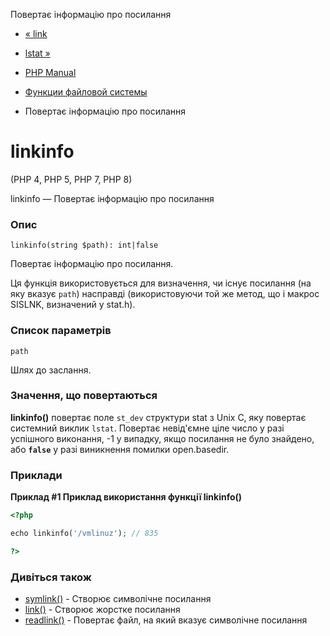 Повертає інформацію про посилання

-   [« link](function.link.html)
    
-   [lstat »](function.lstat.html)
    
-   [PHP Manual](index.html)
    
-   [Функции файловой системы](ref.filesystem.html)
    
-   Повертає інформацію про посилання
    

# linkinfo

(PHP 4, PHP 5, PHP 7, PHP 8)

linkinfo — Повертає інформацію про посилання

### Опис

```methodsynopsis
linkinfo(string $path): int|false
```

Повертає інформацію про посилання.

Ця функція використовується для визначення, чи існує посилання (на яку вказує `path`) насправді (використовуючи той же метод, що і макрос SISLNK, визначений у stat.h).

### Список параметрів

`path`

Шлях до заслання.

### Значення, що повертаються

**linkinfo()** повертає поле `st_dev` структури stat з Unix C, яку повертає системний виклик `lstat`. Повертає невід'ємне ціле число у разі успішного виконання, -1 у випадку, якщо посилання не було знайдено, або **`false`** у разі виникнення помилки open.basedir.

### Приклади

**Приклад #1 Приклад використання функції **linkinfo()****

```php
<?php

echo linkinfo('/vmlinuz'); // 835

?>
```

### Дивіться також

-   [symlink()](function.symlink.html) - Створює символічне посилання
-   [link()](function.link.html) - Створює жорстке посилання
-   [readlink()](function.readlink.html) - Повертає файл, на який вказує символічне посилання